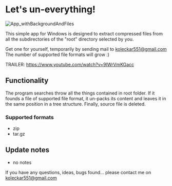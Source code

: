 # Let's un-everything!

![App_withBackgroundAndFiles](https://user-images.githubusercontent.com/90327997/138566608-37798f32-fe9c-4f13-b985-709b66b0f10f.jpg)

This simple app for Windows is designed to extract compressed files from all the subdirectories of the "root" directory selected by you.

Get one for yourself, temporarily by sending mail to koleckar551@gmail.com
The number of supported file formats will grow :)

TRAILER: https://www.youtube.com/watch?v=9lWrVmKGacc

## Functionality
The program searches throw all the things contained in root folder. If it founds a file of supported file format, it un-packs its content and leaves it in the same position in a tree structure. Finally, source file is deleted. 

### Supported formats
- zip
- tar.gz

## Update notes
- no notes

If you have any questions, ideas, bugs found... please contact me on koleckar551@gmail.com
